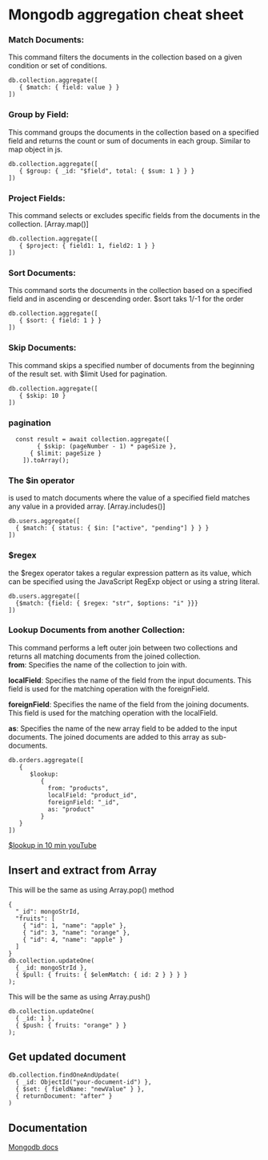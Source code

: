 # Mongodb aggregation cheat sheet

### Match Documents:
This command filters the documents in the collection based on a given condition or set of conditions.
```
db.collection.aggregate([
   { $match: { field: value } }
])
```
### Group by Field:
This command groups the documents in the collection based on a specified field and returns the count or sum of documents in each group. Similar to map object in js.
```
db.collection.aggregate([
   { $group: { _id: "$field", total: { $sum: 1 } } }
])
```
### Project Fields:
This command selects or excludes specific fields from the documents in the collection.
[Array.map()]
```
db.collection.aggregate([
   { $project: { field1: 1, field2: 1 } }
])
```
### Sort Documents:
This command sorts the documents in the collection based on a specified field and in ascending or descending order.
$sort taks 1/-1 for the order
```
db.collection.aggregate([
   { $sort: { field: 1 } }
])
```
### Skip Documents:
This command skips a specified number of documents from the beginning of the result set.
with $limit Used for pagination.
```
db.collection.aggregate([
   { $skip: 10 }
])

```
### pagination  
```
  const result = await collection.aggregate([
        { $skip: (pageNumber - 1) * pageSize },
      { $limit: pageSize }
    ]).toArray();
```    
### The $in operator   
is used to match documents where the value of a specified field matches any value in a provided array. 
[Array.includes()]
```
db.users.aggregate([
  { $match: { status: { $in: ["active", "pending"] } } }
])
```
### $regex
the $regex operator takes a regular expression pattern as its value, which can be specified using the JavaScript RegExp object or using a string literal.
```
db.users.aggregate([
  {$match: {field: { $regex: "str", $options: "i" }}}
])
```

### Lookup Documents from another Collection:
This command performs a left outer join between two collections and returns all matching documents from the joined collection.  
**from**: Specifies the name of the collection to join with.

**localField**: Specifies the name of the field from the input documents. This field is used for the matching operation with the foreignField.

**foreignField**: Specifies the name of the field from the joining documents. This field is used for the matching operation with the localField.

**as**: Specifies the name of the new array field to be added to the input documents. The joined documents are added to this array as sub-documents.
```
db.orders.aggregate([
   {
      $lookup:
         {
           from: "products",
           localField: "product_id",
           foreignField: "_id",
           as: "product"
         }
   }
])

```
[$lookup in 10 min youTube](https://youtu.be/cuLYt1ODSk4/)

## Insert and extract from Array
This will be the same as using Array.pop() method
```
{
  "_id": mongoStrId,
  "fruits": [
    { "id": 1, "name": "apple" },
    { "id": 3, "name": "orange" },
    { "id": 4, "name": "apple" }
  ]
}
db.collection.updateOne(
  { _id: mongoStrId },
  { $pull: { fruits: { $elemMatch: { id: 2 } } } }
);

```
This will be the same as using Array.push()
```
db.collection.updateOne(
  { _id: 1 },
  { $push: { fruits: "orange" } }
);

```

## Get updated document
```
db.collection.findOneAndUpdate(
  { _id: ObjectId("your-document-id") }, 
  { $set: { fieldName: "newValue" } },   
  { returnDocument: "after" }            
)
```
## Documentation

[Mongodb docs](https://www.mongodb.com/docs/v5.0/meta/aggregation-quick-reference/)

